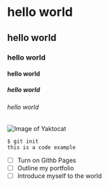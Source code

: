 # hello world
## hello world
### hello world
#### hello world
##### hello world
###### hello world

![Image of Yaktocat](https://octodex.github.com/images/yaktocat.png)


```
$ git init
this is a code example
```


- [ ] Turn on Githb Pages
- [ ] Outline my portfolio
- [ ] Introduce myself to the world

